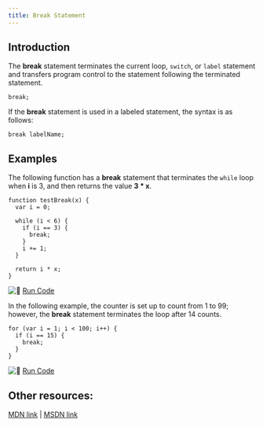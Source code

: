 ```yaml
---
title: Break Statement
---
```

## Introduction

The **break** statement terminates the current loop, `switch`, or `label` statement and transfers program control to the statement following the terminated statement.

    break;

If the **break** statement is used in a labeled statement, the syntax is as follows:

    break labelName;


## Examples

The following function has a **break** statement that terminates the `while` loop when **i** is 3, and then returns the value **3 * x**.

    function testBreak(x) {
      var i = 0;

      while (i < 6) {
        if (i == 3) {
          break;
        }
        i += 1;
      }

      return i * x;
    }

![:rocket:](//forum.freecodecamp.com/images/emoji/emoji_one/rocket.png?v=2 ":rocket:") <a href='https://repl.it/C7VM/0' target='_blank' rel='nofollow'>Run Code</a>

In the following example, the counter is set up to count from 1 to 99; however, the **break** statement terminates the loop after 14 counts.

    for (var i = 1; i < 100; i++) {
      if (i == 15) {
        break;
      }
    }

![:rocket:](//forum.freecodecamp.com/images/emoji/emoji_one/rocket.png?v=2 ":rocket:") <a href='https://repl.it/C7VO/0' target='_blank' rel='nofollow'>Run Code</a>

## Other resources:

<a href='https://developer.mozilla.org/en-US/docs/Web/JavaScript/Reference/Statements/break' target='_blank' rel='nofollow'>MDN link</a> | <a href='https://msdn.microsoft.com/en-us/library/3fhdxafb.aspx' target='_blank' rel='nofollow'>MSDN link</a>

